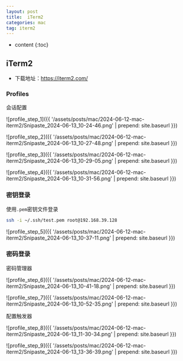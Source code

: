 ```yaml
---
layout: post
title:  iTerm2
categories: mac
tag: iterm2
---
```



* content
{:toc}


## iTerm2

- 下载地址：<a href="https://iterm2.com/" target="_blank">https://iterm2.com/</a>


### Profiles

会话配置

![profile_step_1]({{ '/assets/posts/mac/2024-06-12-mac-iterm2/Snipaste_2024-06-13_10-24-46.png' | prepend: site.baseurl  }})

![profile_step_2]({{ '/assets/posts/mac/2024-06-12-mac-iterm2/Snipaste_2024-06-13_10-27-48.png' | prepend: site.baseurl  }})

![profile_step_3]({{ '/assets/posts/mac/2024-06-12-mac-iterm2/Snipaste_2024-06-13_10-29-05.png' | prepend: site.baseurl  }})

![profile_step_4]({{ '/assets/posts/mac/2024-06-12-mac-iterm2/Snipaste_2024-06-13_10-31-56.png' | prepend: site.baseurl  }})


### 密钥登录

使用`.pem`密钥文件登录

```sh
ssh -i ~/.ssh/test.pem root@192.168.39.128
```

![profile_step_5]({{ '/assets/posts/mac/2024-06-12-mac-iterm2/Snipaste_2024-06-13_10-37-11.png' | prepend: site.baseurl  }})

### 密码登录 

密码管理器

![profile_step_6]({{ '/assets/posts/mac/2024-06-12-mac-iterm2/Snipaste_2024-06-13_10-41-18.png' | prepend: site.baseurl  }})

![profile_step_7]({{ '/assets/posts/mac/2024-06-12-mac-iterm2/Snipaste_2024-06-13_10-52-35.png' | prepend: site.baseurl  }})


配置触发器

![profile_step_8]({{ '/assets/posts/mac/2024-06-12-mac-iterm2/Snipaste_2024-06-13_11-30-34.png' | prepend: site.baseurl  }})

![profile_step_9]({{ '/assets/posts/mac/2024-06-12-mac-iterm2/Snipaste_2024-06-13_13-36-39.png' | prepend: site.baseurl  }})


